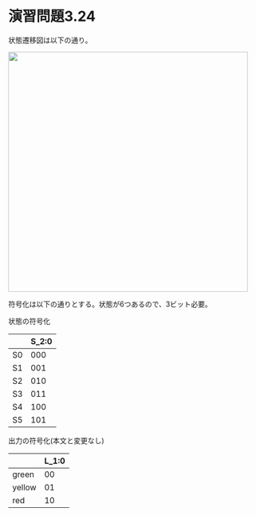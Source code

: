 # 演習問題3.24

状態遷移図は以下の通り。

<img src="https://horie-t.github.io/DigitalDesignAndComputerArchitecture-Ans/images/ex3-24/ex3-24-state.svg" width="480px" />

符号化は以下の通りとする。状態が6つあるので、3ビット必要。

状態の符号化

| | S_2:0 |
| --- | --- |
| S0 | 000 |
| S1 | 001 |
| S2 | 010 |
| S3 | 011 |
| S4 | 100 |
| S5 | 101 |

出力の符号化(本文と変更なし)

| | L_1:0 |
| --- | --- |
| green | 00 |
| yellow | 01 |
| red | 10 |

